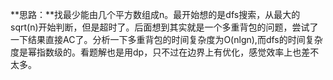 **思路：**找最少能由几个平方数组成n。最开始想的是dfs搜索，从最大的sqrt(n)开始判断，但是超时了。后面想到其实就是一个多重背包的问题，尝试了一下结果直接AC了。分析一下多重背包的时间复杂度为O(nlgn),而dfs的时间复杂度是幂指数级的。看题解也是用dp，只不过在边界上有优化，感觉效率上也差不太多。

